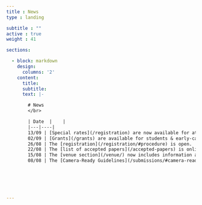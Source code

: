 ```yaml
---
title : News
type : landing

subtitle : ""
active : true
weight : 41

sections:

  - block: markdown
    design:
      columns: '2' 
    content:
      title: 
      subtitle: 
      text: |-

        # News
        </br>

        | Date  |    |
        |---|----|
        13/09 | [Special rates](/registration) are now available for attending AMW online or in-person.
        02/09 | [Grants](/grants) are available for students & early-career scientists interested in attending AMW. Do not miss this valuable opportunity!
        26/08 | The [registration](/registration/#procedure) is open.
        22/08 | The [list of accepted papers](/accepted-papers) is online.
        15/08 | The [venue section](/venue/) now includes information about the **rooms** where the events will take place. </br>We have also included a map with the [Points of Interest](/venue/#poi).
        08/08 | The [Camera-Ready Guidelines](/submissions/#camera-ready) are now available.

          




---
```



